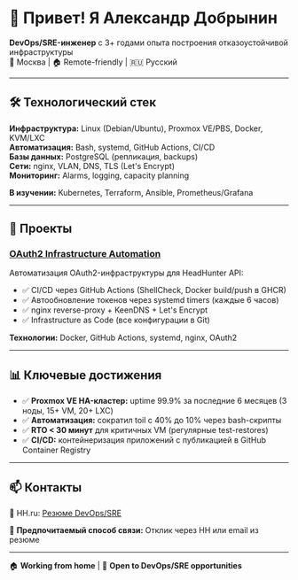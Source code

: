 # 👋 Привет! Я Александр Добрынин

**DevOps/SRE-инженер** с 3+ годами опыта построения отказоустойчивой инфраструктуры  
📍 Москва | 🏠 Remote-friendly | 🇷🇺 Русский

---

## 🛠️ Технологический стек

**Инфраструктура:** Linux (Debian/Ubuntu), Proxmox VE/PBS, Docker, KVM/LXC  
**Автоматизация:** Bash, systemd, GitHub Actions, CI/CD  
**Базы данных:** PostgreSQL (репликация, backups)  
**Сети:** nginx, VLAN, DNS, TLS (Let's Encrypt)  
**Мониторинг:** Alarms, logging, capacity planning  

**В изучении:** Kubernetes, Terraform, Ansible, Prometheus/Grafana

---

## 🚀 Проекты

### [OAuth2 Infrastructure Automation](https://github.com/do6pbln9l/hh-oauth2-keendns-nginx-systemd)
Автоматизация OAuth2-инфраструктуры для HeadHunter API:
- ✅ CI/CD через GitHub Actions (ShellCheck, Docker build/push в GHCR)
- ✅ Автообновление токенов через systemd timers (каждые 6 часов)
- ✅ nginx reverse-proxy + KeenDNS + Let's Encrypt
- ✅ Infrastructure as Code (все конфигурации в Git)

**Технологии:** Docker, GitHub Actions, systemd, nginx, OAuth2

---

## 📊 Ключевые достижения

- ✅ **Proxmox VE HA-кластер:** uptime 99.9% за последние 6 месяцев (3 ноды, 15+ VM, 20+ LXC)
- ✅ **Автоматизация:** сократил toil с 40% до 10% через bash-скрипты
- ✅ **RTO < 30 минут** для критичных VM (регулярные test-restores)
- ✅ **CI/CD:** контейнеризация приложений с публикацией в GitHub Container Registry

---

## 📫 Контакты

💼 HH.ru: [Резюме DevOps/SRE](https://hh.ru/resume/e2cf5fedff07cc20d30039ed1f494e42465951?from=share_ios)

💬 **Предпочитаемый способ связи:** Отклик через HH или email из резюме 

---

🏠 **Working from home** | 🌟 **Open to DevOps/SRE opportunities**

